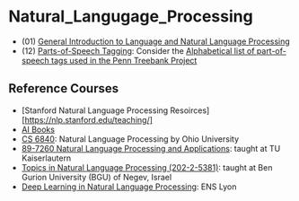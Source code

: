 # Natural_Langugage_Processing


* (01) [General Introduction to Language and Natural Language Processing]()
* (12) [Parts-of-Speech Tagging](): Consider the [Alphabetical list of part-of-speech tags used in the Penn Treebank Project](https://www.ling.upenn.edu/courses/Fall_2003/ling001/penn_treebank_pos.html)


## Reference Courses
* [Stanford Natural Language Processing Resoirces][https://nlp.stanford.edu/teaching/]
* [AI Books](https://aibooks.github.io/)
* [CS 6840](http://ace.cs.ohio.edu/~razvan/courses/nlp6840/index.html): Natural Language Processing by Ohio University
* [89-7260 Natural Language Processing and Applications](http://nlpa.iupr.com/): taught at TU Kaiserlautern
* [Topics in Natural Language Processing (202-2-5381)](https://www.cs.bgu.ac.il/~elhadad/nlp18.html): taught at Ben Gurion University (BGU) of Negev, Israel
* [Deep Learning in Natural Language Processing](http://perso.ens-lyon.fr/jacques.jayez/Cours/LHPST/Deep_Learning_in_NLP_1.pdf): ENS Lyon
